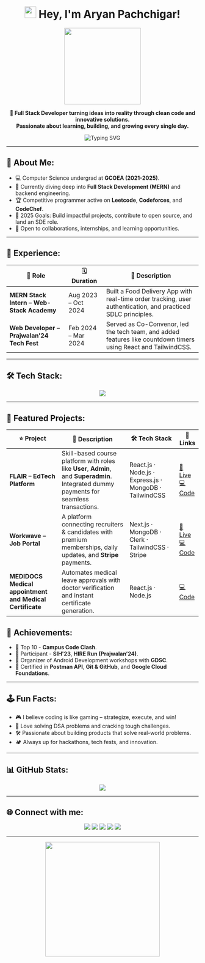 <h1 align="center">
  <img
    src="https://emojis.slackmojis.com/emojis/images/1643514732/7373/hand_wave.gif?1643514732"
    width="30"
  /> Hey, I'm Aryan Pachchigar!
</h1>

<div align="center">
  <img src="https://emojis.slackmojis.com/emojis/images/1531849430/4246/blob-sunglasses.gif?1531849430" width="200"/>
</div>

<b>
  <p align="center">
  🚀 Full Stack Developer turning ideas into reality through clean code and innovative solutions. <br/>
  Passionate about learning, building, and growing every single day.
</p>
</b>
<div align="center">
  <img src="https://readme-typing-svg.demolab.com?font=Fira+Code&size=24&pause=1000&color=FF66CC&center=true&vCenter=true&width=435&lines=Frontend+Developer;Backend+Developer;Fullstack+Enthusiast;Anime+Lover;Always+Learning+%F0%9F%8C%8C" alt="Typing SVG" />
</div>

---

## 🧠 About Me:
- 💻 Computer Science undergrad at **GCOEA (2021-2025)**.
- 🌱 Currently diving deep into **Full Stack Development (MERN)** and backend engineering.
- 🏆 Competitive programmer active on **Leetcode**, **Codeforces**, and **CodeChef**.
- 🎯 2025 Goals: Build impactful projects, contribute to open source, and land an SDE role.
- 🤝 Open to collaborations, internships, and learning opportunities.

---

## 💼 Experience:

| 🏢 Role | 🗓️ Duration | 📝 Description |
|---------|-------------|----------------|
| **MERN Stack Intern – Web-Stack Academy** | Aug 2023 – Oct 2024 | Built a Food Delivery App with real-time order tracking, user authentication, and practiced SDLC principles. |
| **Web Developer – Prajwalan’24 Tech Fest** | Feb 2024 – Mar 2024 | Served as Co-Convenor, led the tech team, and added features like countdown timers using React and TailwindCSS. |


---

## 🛠️ Tech Stack:
<div align="center">
  <img src="https://skillicons.dev/icons?i=cpp,python,html,css,js,react,nextjs,nodejs,express,mongodb,tailwind,git,github,figma,postman,vercel,typescript" />
</div>

---

## 🚀 Featured Projects:

| ⭐ Project | 🚀 Description | 🛠️ Tech Stack | 🔗 Links |
|-----------|----------------|---------------|----------|
| **FLAIR – EdTech Platform** | Skill-based course platform with roles like **User**, **Admin**, and **Superadmin**. Integrated dummy payments for seamless transactions. | React.js · Node.js · Express.js · MongoDB · TailwindCSS | [🔗 Live](https://flair-fe.vercel.app/) <br> [💻 Code](https://github.com/Dynamic-Aryan/Flair-FE) |
| **Workwave – Job Portal** | A platform connecting recruiters & candidates with premium memberships, daily updates, and **Stripe** payments. | Next.js · MongoDB · Clerk · TailwindCSS · Stripe | [🔗 Live](https://workwave-job-application-egqe.vercel.app/) <br> [💻 Code](https://github.com/Dynamic-Aryan/Workwave-Job-Application) |
| **MEDIDOCS Medical appointment and Medical Certificate** | Automates medical leave approvals with doctor verification and instant certificate generation. | React.js · Node.js | [💻 Code](https://github.com/Dynamic-Aryan/medidocs_backend) |

## 🏅 Achievements:
- 🥇 Top 10 - **Campus Code Clash**.
- 🎉 Participant - **SIH'23**, **HIRE Run (Prajwalan’24)**.
- 📱 Organizer of Android Development workshops with **GDSC**.
- 📜 Certified in **Postman API**, **Git & GitHub**, and **Google Cloud Foundations**.

---

## 🕹️ Fun Facts:
- 🎮 I believe coding is like gaming – strategize, execute, and win!
- 🧩 Love solving DSA problems and cracking tough challenges.
- 🛠️ Passionate about building products that solve real-world problems.
- 🏕️ Always up for hackathons, tech fests, and innovation.

---

## 📊 GitHub Stats:
<div align="center">
  <img src="https://github-readme-stats.vercel.app/api?username=Dynamic-Aryan&show_icons=true&theme=radical" />

</div>

---

## 🌐 Connect with me:
<div align="center">
  <a href="https://www.linkedin.com/in/aryanpachchigar" target="_blank"><img src="https://img.shields.io/badge/LinkedIn-0077B5?style=for-the-badge&logo=linkedin&logoColor=white"/></a>
  <a href="mailto:aryanpachchigar91@gmail.com"><img src="https://img.shields.io/badge/Gmail-D14836?style=for-the-badge&logo=gmail&logoColor=white"/></a>
  <a href="https://leetcode.com/u/aryanpachchigar_91/" target="_blank"><img src="https://img.shields.io/badge/LeetCode-FFA116?style=for-the-badge&logo=leetcode&logoColor=white"/></a>
  <a href="https://codeforces.com/profile/aryan_pachchigar" target="_blank"><img src="https://img.shields.io/badge/Codeforces-1F8ACB?style=for-the-badge&logo=codeforces&logoColor=white"/></a>
  <a href="https://aryanpachchigarorg.netlify.app/" target="_blank"><img src="https://img.shields.io/badge/Portfolio-000000?style=for-the-badge&logo=google-drive&logoColor=white"/></a>
</div>

---

<div align="center">
  <img src="https://media4.giphy.com/media/v1.Y2lkPTc5MGI3NjExbWNsYTRkdGdibGRpc3N3dnpxcHp0dDNzbGJlc213YWVwMjhud255bCZlcD12MV9pbnRlcm5hbF9naWZfYnlfaWQmY3Q9Zw/jkSvCVEXWlOla/giphy.gif" width="300" />
</div>
